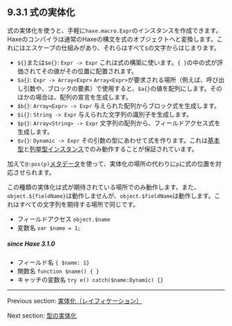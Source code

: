 ## 9.3.1 式の実体化

式の実体化を使うと、手軽に`haxe.macro.Expr`のインスタンスを作成できます。Haxeのコンパイラは通常のHaxeの構文を式のオブジェクトへと変換します。これにはエスケープの仕組みがあり、それらはすべて`$`の文字からはじまります。

* `${}`または`$e{}`: `Expr -> Expr` これは式の構築に使います。`{ }`の中の式が評価されてその値がその位置に配置されます。
* `$a{}`: `Expr -> Array<Expr>` `Array<Expr>`が要求される場所（例えば、呼び出し引数や、ブロックの要素）で使用すると、`$a{}`の値を配列にします。そのほかの場合は、配列の宣言を生成します。
* `$b{}`: `Array<Expr> -> Expr` 与えられた配列からブロック式を生成します。
* `$i{}`: `String -> Expr` 与えられた文字列の識別子を生成します。
* `$p{}`: `Array<String> -> Expr` 文字列の配列から、フィールドアクセス式を生成します。
* `$v{}`: `Dynamic -> Expr` その引数の型にあわせて式を作ります。これは[基本型](types-basic-types.md)と[列挙型インスタンス](types-enum-instance.md)でのみ動作することが保証されています。

加えて`@:pos(p)`[メタデータ](lf-metadata.md)を使って、実体化の場所の代わりに`p`に式の位置を対応させられます。

この種類の実体化は式が期待されている場所でのみ動作します。また、`object.${fieldName}`は動作しませんが、`object.$fieldName`は動作します。これはすべての文字列を期待する場所で同じです。

* フィールドアクセス `object.$name`
* 変数名 `var $name = 1;`

##### since Haxe 3.1.0

* フィールド名 `{ $name: 1} `
* 関数名 `function $name() { }`
* キャッチの変数名 `try e() catch($name:Dynamic) {}`

---

Previous section: [実体化（レイフィケーション）](macro-reification.md)

Next section: [型の実体化](macro-reification-type.md)